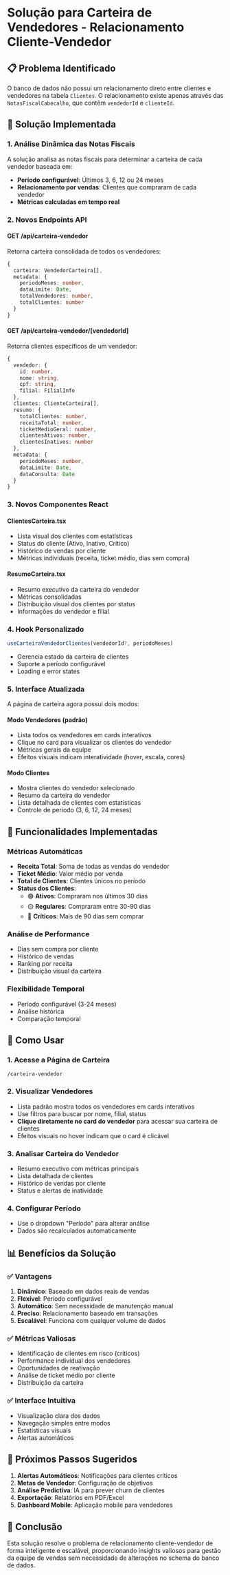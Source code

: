 # Solução para Carteira de Vendedores - Relacionamento Cliente-Vendedor

## 📋 Problema Identificado

O banco de dados não possui um relacionamento direto entre clientes e vendedores na tabela `Clientes`. O relacionamento existe apenas através das `NotasFiscalCabecalho`, que contêm `vendedorId` e `clienteId`.

## 🎯 Solução Implementada

### 1. **Análise Dinâmica das Notas Fiscais**
A solução analisa as notas fiscais para determinar a carteira de cada vendedor baseada em:
- **Período configurável**: Últimos 3, 6, 12 ou 24 meses
- **Relacionamento por vendas**: Clientes que compraram de cada vendedor
- **Métricas calculadas em tempo real**

### 2. **Novos Endpoints API**

#### **GET /api/carteira-vendedor**
Retorna carteira consolidada de todos os vendedores:
```typescript
{
  carteira: VendedorCarteira[],
  metadata: {
    periodoMeses: number,
    dataLimite: Date,
    totalVendedores: number,
    totalClientes: number
  }
}
```

#### **GET /api/carteira-vendedor/[vendedorId]**
Retorna clientes específicos de um vendedor:
```typescript
{
  vendedor: {
    id: number,
    nome: string,
    cpf: string,
    filial: FilialInfo
  },
  clientes: ClienteCarteira[],
  resumo: {
    totalClientes: number,
    receitaTotal: number,
    ticketMedioGeral: number,
    clientesAtivos: number,
    clientesInativos: number
  },
  metadata: {
    periodoMeses: number,
    dataLimite: Date,
    dataConsulta: Date
  }
}
```

### 3. **Novos Componentes React**

#### **ClientesCarteira.tsx**
- Lista visual dos clientes com estatísticas
- Status do cliente (Ativo, Inativo, Crítico)
- Histórico de vendas por cliente
- Métricas individuais (receita, ticket médio, dias sem compra)

#### **ResumoCarteira.tsx**
- Resumo executivo da carteira do vendedor
- Métricas consolidadas
- Distribuição visual dos clientes por status
- Informações do vendedor e filial

### 4. **Hook Personalizado**

```typescript
useCarteiraVendedorClientes(vendedorId?, periodoMeses)
```
- Gerencia estado da carteira de clientes
- Suporte a período configurável
- Loading e error states

### 5. **Interface Atualizada**

A página de carteira agora possui dois modos:

#### **Modo Vendedores** (padrão)
- Lista todos os vendedores em cards interativos
- Clique no card para visualizar os clientes do vendedor
- Métricas gerais da equipe
- Efeitos visuais indicam interatividade (hover, escala, cores)

#### **Modo Clientes**
- Mostra clientes do vendedor selecionado
- Resumo da carteira do vendedor
- Lista detalhada de clientes com estatísticas
- Controle de período (3, 6, 12, 24 meses)

## 🚀 Funcionalidades Implementadas

### **Métricas Automáticas**
- **Receita Total**: Soma de todas as vendas do vendedor
- **Ticket Médio**: Valor médio por venda
- **Total de Clientes**: Clientes únicos no período
- **Status dos Clientes**:
  - 🟢 **Ativos**: Compraram nos últimos 30 dias
  - 🟡 **Regulares**: Compraram entre 30-90 dias
  - 🔴 **Críticos**: Mais de 90 dias sem comprar

### **Análise de Performance**
- Dias sem compra por cliente
- Histórico de vendas
- Ranking por receita
- Distribuição visual da carteira

### **Flexibilidade Temporal**
- Período configurável (3-24 meses)
- Análise histórica
- Comparação temporal

## 🔧 Como Usar

### 1. **Acesse a Página de Carteira**
```
/carteira-vendedor
```

### 2. **Visualizar Vendedores**
- Lista padrão mostra todos os vendedores em cards interativos
- Use filtros para buscar por nome, filial, status
- **Clique diretamente no card do vendedor** para acessar sua carteira de clientes
- Efeitos visuais no hover indicam que o card é clicável

### 3. **Analisar Carteira do Vendedor**
- Resumo executivo com métricas principais
- Lista detalhada de clientes
- Histórico de vendas por cliente
- Status e alertas de inatividade

### 4. **Configurar Período**
- Use o dropdown "Período" para alterar análise
- Dados são recalculados automaticamente

## 📊 Benefícios da Solução

### **✅ Vantagens**
1. **Dinâmico**: Baseado em dados reais de vendas
2. **Flexível**: Período configurável
3. **Automático**: Sem necessidade de manutenção manual
4. **Preciso**: Relacionamento baseado em transações
5. **Escalável**: Funciona com qualquer volume de dados

### **✅ Métricas Valiosas**
- Identificação de clientes em risco (críticos)
- Performance individual dos vendedores
- Oportunidades de reativação
- Análise de ticket médio por cliente
- Distribuição da carteira

### **✅ Interface Intuitiva**
- Visualização clara dos dados
- Navegação simples entre modos
- Estatísticas visuais
- Alertas automáticos

## 🎯 Próximos Passos Sugeridos

1. **Alertas Automáticos**: Notificações para clientes críticos
2. **Metas de Vendedor**: Configuração de objetivos
3. **Análise Predictiva**: IA para prever churn de clientes
4. **Exportação**: Relatórios em PDF/Excel
5. **Dashboard Mobile**: Aplicação mobile para vendedores

## 📝 Conclusão

Esta solução resolve o problema de relacionamento cliente-vendedor de forma inteligente e escalável, proporcionando insights valiosos para gestão da equipe de vendas sem necessidade de alterações no schema do banco de dados.